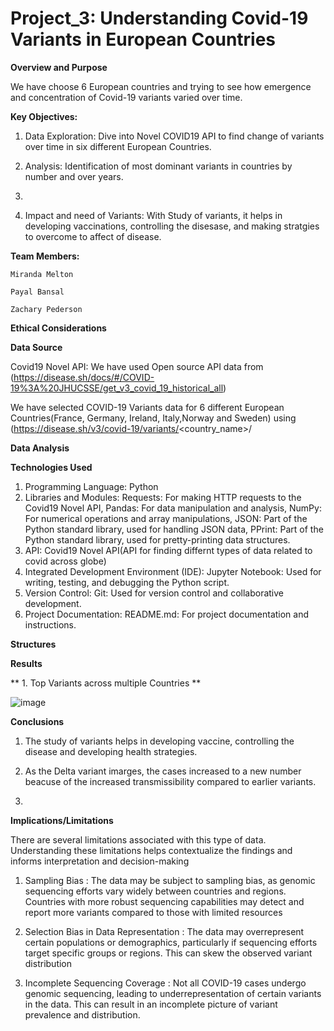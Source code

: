 # Project_3: Understanding Covid-19 Variants in European Countries

**Overview and Purpose**

We have choose 6 European countries and trying to see how emergence and concentration of Covid-19 variants varied over time.


**Key Objectives:**

1. Data Exploration: Dive into Novel COVID19 API to find change of variants over time in six different European Countries.

2. Analysis: Identification of most dominant variants in countries by number and over years.

3. 

4. Impact and need of Variants: With Study of variants, it helps in developing vaccinations, controlling the disesase, and making stratgies to overcome to affect of disease.
 

**Team Members:**

  	Miranda Melton
   
  	Payal Bansal
  
   	Zachary Pederson

**Ethical Considerations**

**Data Source**

Covid19 Novel API: We have used Open source API data from (https://disease.sh/docs/#/COVID-19%3A%20JHUCSSE/get_v3_covid_19_historical_all)

We have selected COVID-19 Variants data for 6 different European Countries(France, Germany, Ireland, Italy,Norway and Sweden) using (https://disease.sh/v3/covid-19/variants/<country_name>/


**Data Analysis**

**Technologies Used**

1. Programming Language: Python
2. Libraries and Modules: 
	Requests: For making HTTP requests to the Covid19 Novel API, 
	Pandas: For data manipulation and analysis, 
	NumPy: For numerical operations and array manipulations, 
	JSON: Part of the Python standard library, used for handling JSON data, 
	PPrint: Part of the Python standard library, used for pretty-printing data structures.
3. API: Covid19 Novel API(API for finding differnt types of data related to covid across globe)
4. Integrated Development Environment (IDE): Jupyter Notebook: Used for writing, testing, and debugging the Python script.
5. Version Control: Git: Used for version control and collaborative development.
6. Project Documentation: README.md: For project documentation and instructions.


**Structures**

**Results**

** 1. Top Variants across multiple Countries **

![image](https://github.com/MahnFrammen/Project-3/assets/148804724/70875d3a-d966-4456-a206-e02408bf2c06)

**Conclusions**

1. The study of variants helps in developing vaccine, controlling the disease and developing health strategies.

2. As the Delta variant imarges, the cases increased to a new number beacuse of the increased transmissibility compared to earlier variants.

3. 

**Implications/Limitations**

There are several limitations associated with this type of data. Understanding these limitations helps contextualize the findings and informs interpretation and decision-making

1. Sampling Bias : The data may be subject to sampling bias, as genomic sequencing efforts vary widely between countries and regions. Countries with more robust sequencing capabilities may detect and report more variants compared to those with limited resources

2. Selection Bias in Data Representation : The data may overrepresent certain populations or demographics, particularly if sequencing efforts target specific groups or regions. This can skew the observed variant distribution

3. Incomplete Sequencing Coverage : Not all COVID-19 cases undergo genomic sequencing, leading to underrepresentation of certain variants in the data. This can result in an incomplete picture of variant prevalence and distribution.



